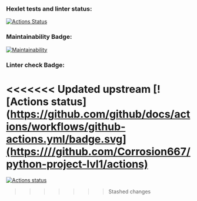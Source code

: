 ### Hexlet tests and linter status:
[![Actions Status](https://github.com/Corrosion667/python-project-lvl1/workflows/hexlet-check/badge.svg)](https://github.com/Corrosion667/python-project-lvl1/actions)

### Maintainability Badge:
[![Maintainability](https://api.codeclimate.com/v1/badges/a99a88d28ad37a79dbf6/maintainability)](https://codeclimate.com/github/Corrosion667/python-project-lvl1)

### Linter check Badge:
<<<<<<< Updated upstream
[![Actions status](https://github.com/github/docs/actions/workflows/github-actions.yml/badge.svg](https:////github.com/Corrosion667/python-project-lvl1/actions)
=======
[![Actions status](https://github.com/github/docs/actions/workflows/github-actions.yml/badge.svg)](https:////github.com/Corrosion667/python-project-lvl1/actions)
>>>>>>> Stashed changes

